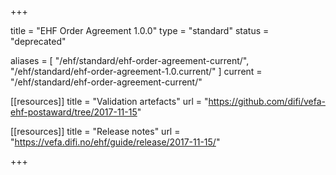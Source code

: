 +++

title = "EHF Order Agreement 1.0.0"
type = "standard"
status = "deprecated"

aliases = [ "/ehf/standard/ehf-order-agreement-current/", "/ehf/standard/ehf-order-agreement-1.0.current/" ]
current = "/ehf/standard/ehf-order-agreement-current/"

[[resources]]
title = "Validation artefacts"
url = "https://github.com/difi/vefa-ehf-postaward/tree/2017-11-15"

[[resources]]
title = "Release notes"
url = "https://vefa.difi.no/ehf/guide/release/2017-11-15/"

+++
